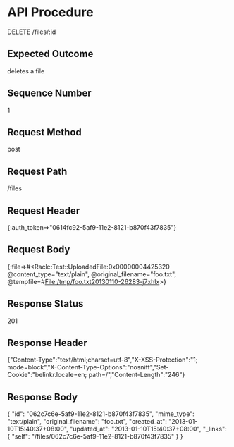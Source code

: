 # API Procedure
DELETE /files/:id
## Expected Outcome
deletes a file
## Sequence Number
1
## Request Method
post
## Request Path
/files
## Request Header
{:auth_token=>"0614fc92-5af9-11e2-8121-b870f43f7835"}
## Request Body
{:file=>#<Rack::Test::UploadedFile:0x00000004425320 @content_type="text/plain", @original_filename="foo.txt", @tempfile=#<File:/tmp/foo.txt20130110-26283-j7xhlx>>}

## Response Status
201
## Response Header
{"Content-Type":"text/html;charset=utf-8","X-XSS-Protection":"1; mode=block","X-Content-Type-Options":"nosniff","Set-Cookie":"belinkr.locale=en; path=/","Content-Length":"246"}

## Response Body
{
  "id": "062c7c6e-5af9-11e2-8121-b870f43f7835",
  "mime_type": "text/plain",
  "original_filename": "foo.txt",
  "created_at": "2013-01-10T15:40:37+08:00",
  "updated_at": "2013-01-10T15:40:37+08:00",
  "_links": {
    "self": "/files/062c7c6e-5af9-11e2-8121-b870f43f7835"
  }
}
